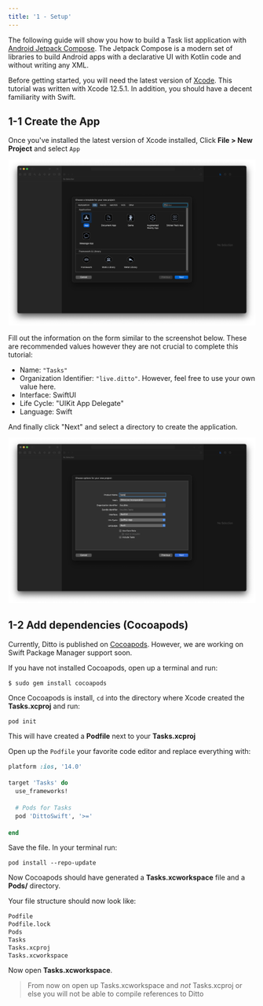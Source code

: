 ```yaml
---
title: '1 - Setup'
---
```


The following guide will show you how to build a Task list application with [Android Jetpack Compose](https://developer.android.com/jetpack/getting-started). The Jetpack Compose is a modern set of libraries to build Android apps with a declarative UI with Kotlin code and without writing any XML.

Before getting started, you will need the latest version of [Xcode](https://apps.apple.com/us/app/xcode/id497799835). This tutorial was written with Xcode 12.5.1. In addition, you should have a decent familiarity with Swift.

## 1-1 Create the App

Once you've installed the latest version of Xcode installed, Click __File > New Project__ and select `App`

![](./xcode-app-type-selection.png)

Fill out the information on the form similar to the screenshot below. These are recommended values however they are not crucial to complete this tutorial:

* Name: `"Tasks"`
* Organization Identifier: `"live.ditto"`. However, feel free to use your own value here.
* Interface: SwiftUI
* Life Cycle: "UIKit App Delegate"
* Language: Swift

And finally click "Next" and select a directory to create the application.

![](./xcode-project-form-fill.png)

## 1-2 Add dependencies (Cocoapods)

Currently, Ditto is published on [Cocoapods](https://guides.cocoapods.org/using/getting-started.html). However, we are working on Swift Package Manager support soon.

If you have not installed Cocoapods, open up a terminal and run:

```terminal
$ sudo gem install cocoapods
```

Once Cocoapods is install, `cd` into the directory where Xcode created the __Tasks.xcproj__ and run:

```terminal
pod init
```

This will have created a __Podfile__ next to your __Tasks.xcproj__

Open up the `Podfile` your favorite code editor and replace everything with:

```ruby title="Podfile"
platform :ios, '14.0'

target 'Tasks' do
  use_frameworks!

  # Pods for Tasks
  pod 'DittoSwift', '>='

end
```
Save the file. In your terminal run:

```terminal
pod install --repo-update
```

Now Cocoapods should have generated a __Tasks.xcworkspace__ file and a __Pods/__ directory.

Your file structure should now look like:

```terminal title="Directory Structure" {6}
Podfile
Podfile.lock
Pods
Tasks
Tasks.xcproj
Tasks.xcworkspace
```

Now open __Tasks.xcworkspace__.

> From now on open up Tasks.xcworkspace and _not_ Tasks.xcproj or else you will not be able to compile references to Ditto
